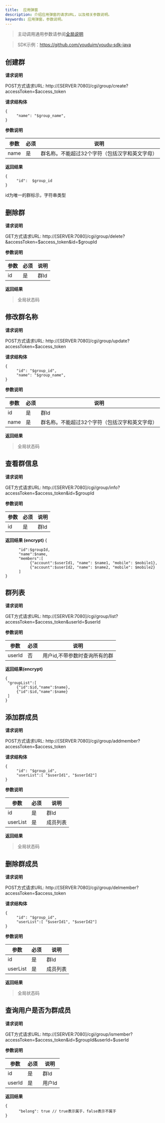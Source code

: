 ```yaml
---
title:  应用弹窗
description: 介绍应用弹窗的请求URL，以及相关参数说明。
keywords: 应用弹窗，参数说明。
---
```


> 主动调用通用参数请参阅[全局说明](c01_00002.md#_2)

> SDK示例：https://github.com/youduim/youdu-sdk-java

## 创建群

**请求说明**

POST方式请求URL:
http://[SERVER:7080]/cgi/group/create?accessToken=$access_token

**请求结构体**

```
{
     "name": "$group_name",
}
```

**参数说明**

| 参数 | 必须 | 说明                                           |
| ---- | ---- | ---------------------------------------------- |
| name | 是   | 群名称。不能超过32个字符（包括汉字和英文字母） |

**返回结果**

```
{
     "id":  $group_id
}
```

id为唯一的群标示，字符串类型

## 删除群

**请求说明**

GET方式请求URL:
http://[SERVER:7080]/cgi/group/delete?&accessToken=$access_token&id=$groupId

**参数说明**

| 参数 | 必须 | 说明 |
| ---- | ---- | ---- |
| id   | 是   | 群Id |

**返回结果**

> 全局状态码

## 修改群名称

**请求说明**

POST方式请求URL:
http://[SERVER:7080]/cgi/group/update?accessToken=$access_token

**请求结构体**

```
{
     "id": "$group_id",
     "name": "$group_name",
}
```

**参数说明**

| 参数 | 必须 | 说明                                           |
| ---- | ---- | ---------------------------------------------- |
| id   | 是   | 群Id                                           |
| name | 是   | 群名称。不能超过32个字符（包括汉字和英文字母） |

**返回结果**

> 全局状态码

## 查看群信息

**请求说明**

GET方式请求URL:
http://[SERVER:7080]/cgi/group/info?accessToken=$access_token&id=$groupId

**参数说明**

| 参数 | 必须 | 说明 |
| ---- | ---- | ---- |
| id   | 是   | 群Id |

**返回结果 (encrypt)**
{

```
      "id":$groupId,
      "name":$name,
      "members":[
           {"account":$userId1, "name": $name1, "mobile": $mobile1},
           {"account":$userId2, "name": $name2, "mobile": $mobile2}
      ]
}
```

## 群列表

**请求说明**

GET方式请求URL:
http://[SERVER:7080]/cgi/group/list?accessToken=$access_token&userId=$userId

**参数说明**

| 参数   | 必须 | 说明                          |
| ------ | ---- | ----------------------------- |
| userId | 否   | 用户id,不带参数时查询所有的群 |

**返回结果(encrypt)**

```
{
 "groupList":[
     {"id":$id,"name":$name},
     {"id":$id,"name":$name}
 ]
}
```

## 添加群成员

**请求说明**

POST方式请求URL:
http://[SERVER:7080]/cgi/group/addmember?accessToken=$access_token

**请求结构体**

```
{
     "id": "$group_id",
     "userList":[ "$userId1", "$userId2"]
}
```

**参数说明**

| 参数     | 必须 | 说明     |
| -------- | ---- | -------- |
| id       | 是   | 群Id     |
| userList | 是   | 成员列表 |

**返回结果**

> 全局状态码

## 删除群成员

**请求说明**

POST方式请求URL:
http://[SERVER:7080]/cgi/group/delmember?accessToken=$access_token

**请求结构体**

```
{
     "id": "$group_id",
     "userList":[ "$userId1", "$userId2"]
}
```

**参数说明**

| 参数     | 必须 | 说明     |
| -------- | ---- | -------- |
| id       | 是   | 群Id     |
| userList | 是   | 成员列表 |

**返回结果**

> 全局状态码

## 查询用户是否为群成员

**请求说明**

GET方式请求URL:
http://[SERVER:7080]/cgi/group/ismember?accessToken=$access_token&id=$groupId&userId=$userId

**参数说明**

| 参数   | 必须 | 说明   |
| ------ | ---- | ------ |
| id     | 是   | 群Id   |
| userId | 是   | 用户Id |

**返回结果**

```
{
      "belong": true // true表示属于，false表示不属于
}
```

